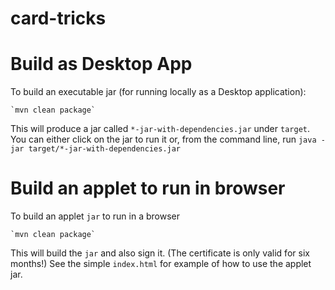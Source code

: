 card-tricks
===========

Build as Desktop App
====================
To build an executable jar (for running locally as a Desktop application):

    `mvn clean package`

This will produce a jar called `*-jar-with-dependencies.jar` under `target`.
You can either click on the jar to run it or, from the command line, run
    `java -jar target/*-jar-with-dependencies.jar`


Build an applet to run in browser
====================

To build an applet `jar` to run in a browser

    `mvn clean package`
	
This will build the `jar` and also sign it. (The certificate is only valid for six months!)
See the simple `index.html` for example of how to use the applet jar.

